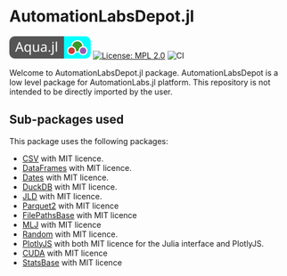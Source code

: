 # AutomationLabsDepot.jl


[![Aqua QA](https://raw.githubusercontent.com/JuliaTesting/Aqua.jl/master/badge.svg)](https://github.com/JuliaTesting/Aqua.jl)
[![License: MPL 2.0](https://img.shields.io/badge/License-MPL_2.0-brightgreen.svg)](https://opensource.org/licenses/MPL-2.0)
![CI](https://github.com/AutomationLabs-sh/AutomationLabsDepot.jl/actions/workflows/ci.yml/badge.svg)

Welcome to AutomationLabsDepot.jl package. AutomationLabsDepot is a low level package for AutomationLabs.jl platform. This repository is not intended to be directly imported by the user.
## Sub-packages used 

This package uses the following packages:

* [CSV](https://github.com/JuliaData/CSV.jl) with MIT licence.
* [DataFrames](https://github.com/JuliaData/DataFrames.jl) with MIT licence.
* [Dates](https://github.com/JuliaLang/julia/tree/master/stdlib/Dates) with MIT licence.
* [DuckDB](https://duckdb.org/) with MIT licence.
* [JLD](https://github.com/JuliaIO/JLD.jl) with MIT licence.
* [Parquet2](https://gitlab.com/ExpandingMan/Parquet2.jl) with MIT licence
* [FilePathsBase](https://github.com/rofinn/FilePathsBase.jl) with MIT licence
* [MLJ](https://github.com/alan-turing-institute/MLJ.jl) with MIT licence
* [Random](https://github.com/JuliaLang/julia) with MIT licence.
* [PlotlyJS](https://github.com/JuliaPlots/PlotlyJS.jl) with both MIT licence for the Julia interface and PlotlyJS.
* [CUDA](https://github.com/JuliaGPU/CUDA.jl) with MIT licence
* [StatsBase](https://github.com/JuliaLang/julia) with MIT licence